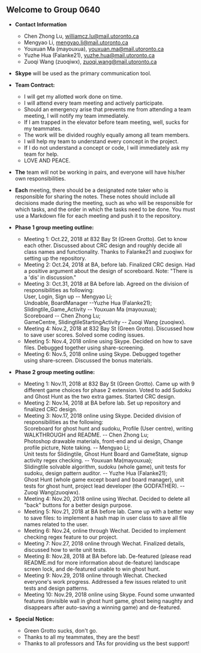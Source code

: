 ## Welcome to Group 0640
* **Contact Information**

	- Chen Zhong Lu, williamcz.lu@mail.utoronto.ca
	- Mengyao Li, mengyao.li@mail.utoronto.ca
	- Youxuan Ma (mayouxua), youxuan.ma@mail.utoronto.ca
	- Yuzhe Hua (Falanke21), yuzhe.hua@mail.utoronto.ca
	- Zuoqi Wang (zuoqiwx), zuoqi.wang@mail.utoronto.ca


* **Skype** will be used as the primary communication tool.

* **Team Contract:**

	- I will get my allotted work done on time.
	- I will attend every team meeting and actively participate.
	- Should an emergency arise that prevents me from attending a team meeting, I will notify my team immediately.
	- If I am trapped in the elevator before team meeting, well, sucks for my teammates.
	- The work will be divided roughly equally among all team members.
	- I will help my team to understand every concept in the project.
	- If I do not understand a concept or code, I will immediately ask my team for help.
	- LOVE AND PEACE.


* **The** team will not be working in pairs, and everyone will have his/her own responsibilities.

* **Each** meeting, there should be a designated note taker who is responsible for sharing the notes.
These notes should include all decisions made during the meeting, such as who will be responsible for which tasks,
and the order in which the tasks need to be done. You must use a Markdown file for each meeting and push it to the repository.


* **Phase 1 group meeting outline:**

    - Meeting 1: Oct.22, 2018 at 832 Bay St (Green Grotto). Get to know each other. Discussed about CRC design and roughly
     decide all class names and functionality. Thanks to Falanke21 and zuoqiwx for setting up the repository.
    - Meeting 2: Oct.24, 2018 at BA, before lab. Finalized CRC design. Had a positive argument about the design of scoreboard.
    Note: "There is a 'dis' in discussion."
    - Meeting 3: Oct.31, 2018 at BA before lab. Agreed on the division of responsibilities as following:  
    User, Login, Sign up -- Mengyao Li;  
	Undoable, BoardManager --Yuzhe Hua (Falanke21);  
	Slidingtile_Game_Activity -- Youxuan Ma (mayouxua);  
    Scoreboard -- Chen Zhong Lu;  
	GameCentre, SlidingtileStartingActivity -- Zuoqi Wang (zuoqiwx).
    - Meeting 4: Nov.2, 2018 at 832 Bay St (Green Grotto). Discussed how to save user scores. Solved some coding issues.
    - Meeting 5: Nov.4, 2018 online using Skype. Decided on how to save files. Debugged together using share-screening.
    - Meeting 6: Nov.5, 2018 online using Skype. Debugged together using share-screen. Discussed the bonus materials.


* **Phase 2 group meeting outline:**

    - Meeting 1: Nov.11, 2018 at 832 Bay St (Green Grotto). Came up with 9 different game choices for phase 2 extension.
      Voted to add Sudoku and Ghost Hunt as the two extra games. Started CRC design.
    - Meeting 2: Nov.14, 2018 at BA before lab. Set up repository and finalized CRC design.
    - Meeting 3: Nov.17, 2018 online using Skype. Decided division of responsibilities as the following:  
   Scoreboard for ghost hunt and sudoku, Profile (User centre), writing WALKTHROUGH and README. -- Chen Zhong Lu;  
   Photoshop drawable materials, front-end and ui design, Change profile picture, Note taking. -- Mengyao Li;  
   Unit tests for Slidingtile, Ghost Hunt Board and GameState, signup activity regex checking. -- Youxuan Ma(mayouxua);  
   Slidingtile  solvable algorithm, sudoku (whole game), unit tests for sudoku, design pattern auditor. -- Yuzhe Hua (Falanke21);  
   Ghost Hunt (whole game except board and board manager), unit tests for ghost hunt, project lead developer (the GODFATHER). -- Zuoqi Wang(zuoqiwx).
    - Meeting 4: Nov.20, 2018 online using Wechat. Decided to delete all "back" buttons for a better design purpose.
    - Meeting 5: Nov.21, 2018 at BA before lab. Came up with a better way to save files: to implement a hash map in user
    class to save all file names related to the user.
    - Meeting 6: Nov.24, online through Wechat. Decided to implement checking regex feature to our project.
    - Meeting 7: Nov.27, 2018 online through Wechat. Finalized details, discussed how to write unit tests.
    - Meeting 8: Nov.28, 2018 at BA before lab. De-featured (please read README.md for more information about de-feature)
    landscape screen lock, and de-featured unable to win ghost hunt.
    - Meeting 9: Nov.29, 2018 online through Wechat. Checked everyone's work progress. Addressed a few issues related to
    unit tests and design patterns.
    - Meeting 10: Nov.29, 2018 online using Skype. Found some unwanted features (invisible wall in ghost hunt game, 
    ghost being naughty and disappears after auto-saving a winning game) and de-featured.  


* **Special Notice:**

    - Green Grotto sucks, don't go.
    - Thanks to all my teammates, they are the best!
    - Thanks to all professors and TAs for providing us the best support!

